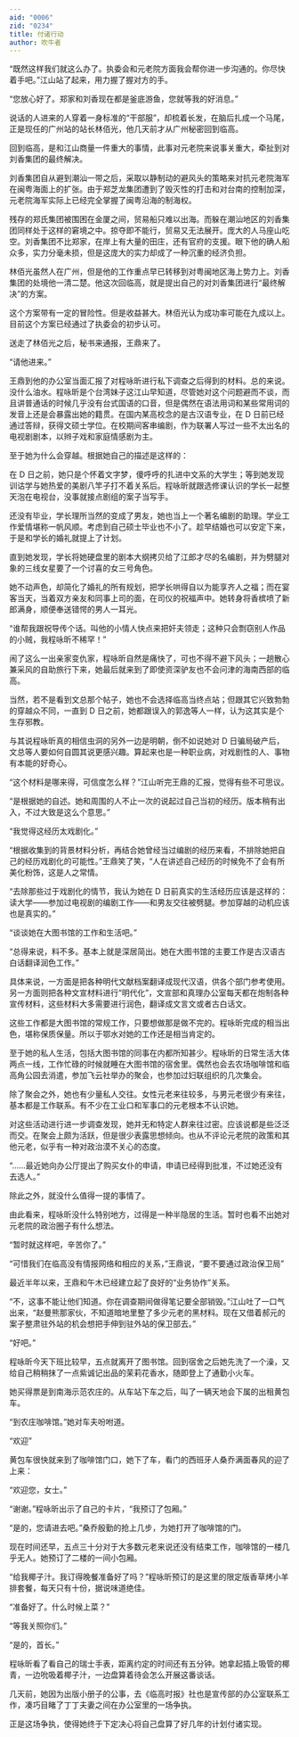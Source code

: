 ```yaml
---
aid: "0006"
zid: "0234"
title: 付诸行动
author: 吹牛者
---
```


“既然这样我们就这么办了。执委会和元老院方面我会帮你进一步沟通的。你尽快着手吧。”江山站了起来，用力握了握对方的手。

“您放心好了。郑家和刘香现在都是釜底游鱼，您就等我的好消息。”

说话的人进来的人穿着一身标准的“干部服”，却梳着长发，在脑后扎成一个马尾，正是现任的广州站的站长林佰光，他几天前才从广州秘密回到临高。

回到临高，是和江山商量一件重大的事情，此事对元老院来说事关重大，牵扯到对刘香集团的最终解决。

刘香集团自从避到潮汕一带之后，采取以静制动的避风头的策略来对抗元老院海军在闽粤海面上的扩张。由于郑芝龙集团遭到了毁灭性的打击和对台南的控制加深，元老院海军实际上已经完全掌握了闽粤沿海的制海权。

残存的郑氏集团被围困在金厦之间，贸易船只难以出海。而躲在潮汕地区的刘香集团同样处于这样的窘境之中。掠夺即不能行，贸易又无法展开。庞大的人马座山吃空。刘香集团不比郑家，在岸上有大量的田庄，还有官府的支援。眼下他的确人船众多，实力分毫未损，但是这庞大的实力却成了一种沉重的经济负担。

林佰光虽然人在广州，但是他的工作重点早已转移到对粤闽地区海上势力上。刘香集团的处境他一清二楚。他这次回临高，就是提出自己的对刘香集团进行“最终解决”的方案。

这个方案带有一定的冒险性。但是收益甚大。林佰光认为成功率可能在九成以上。目前这个方案已经通过了执委会的初步认可。

送走了林佰光之后，秘书来通报，王鼎来了。

“请他进来。”

王鼎到他的办公室当面汇报了对程咏昕进行私下调查之后得到的材料。总的来说。没什么油水。程咏昕是个台湾妹子这江山早知道，尽管她对这个问题避而不谈，而且讲普通话的时候几乎没有台式国语的口音，但是偶然在语法用词和某些常用词的发音上还是会暴露出她的籍贯。在国内某高校念的是古汉语专业，在 D 日前已经通过答辩，获得文硕士学位。在校期间客串编剧，作为联署人写过一些不太出名的电视剧剧本，以辫子戏和家庭情感剧为主。

至于她为什么会穿越。根据她自己的描述是这样的：

在 D 日之前，她只是个怀着文字梦，傻呼呼的扎进中文系的大学生；等到她发现训诂学与她热爱的美剧八竿子打不着关系后。程咏昕就跟选修课认识的学长一起整天泡在电视台，没事就接点剧组的案子当写手。

还没有毕业，学长理所当然的变成了男友，她也当上一个著名编剧的助理。学业工作爱情堪称一帆风顺。考虑到自己硕士毕业也不小了。趁早结婚也可以安定下来，于是和学长的婚礼就提上了计划。

直到她发现，学长将她硬盘里的剧本大纲拷贝给了江郎才尽的名编剧，并为劈腿对象的三线女星要了一个讨喜的女三号角色。

她不动声色，却简化了婚礼的所有规划，把学长哄得自以为能享齐人之福；而在宴客当天，当着双方亲友和同事上司的面，在司仪的祝福声中。她转身将香槟喷了新郎满身，顺便奉送错愕的男人一耳光。

“谁帮我跟祝导传个话。叫他的小情人快点来把奸夫领走；这种只会剽窃别人作品的小贼，我程咏昕不稀罕！”

闹了这么一出亲家变仇家，程咏昕自然是痛快了，可也不得不避下风头；一趟散心兼采风的自助旅行下来，她最后就来到了即使资深驴友也不会问津的海南西部的临高。

当然，若不是看到文总那个帖子，她也不会选择临高当终点站；但跟其它兴致勃勃的穿越众不同，一直到 D 日之前，她都跟误入的郭逸等人一样，认为这其实是个生存邪教。

与其说程咏昕真的相信虫洞的另外一边是明朝，倒不如说她对 D 日骗局破产后，文总等人要如何自圆其说更感兴趣。算起来也是一种职业病，对戏剧性的人、事物有本能的好奇心。

“这个材料是哪来得，可信度怎么样？”江山听完王鼎的汇报，觉得有些不可思议。

“是根据她的自述。她和周围的人不止一次的说起过自己当初的经历。版本稍有出入，不过大致是这么个意思。”

“我觉得这经历太戏剧化。”

“根据收集到的背景材料分析，再结合她曾经当过编剧的经历来看，不排除她把自己的经历戏剧化的可能性。”王鼎笑了笑，“人在讲述自己经历的时候免不了会有所美化粉饰，这是人之常情。

“去除那些过于戏剧化的情节，我认为她在 D 日前真实的生活经历应该是这样的：读大学——参加过电视剧的编剧工作——和男友交往被劈腿。参加穿越的动机应该也是真实的。”

“谈谈她在大图书馆的工作和生活吧。”

“总得来说，料不多。基本上就是深居简出。她在大图书馆的主要工作是古汉语古白话翻译润色工作。”

具体来说，一方面是把各种明代文献档案翻译成现代汉语，供各个部门参考使用。另一方面则把各种文宣材料进行“明代化”，文宣部和真理办公室每天都在炮制各种宣传材料，这些材料大多需要进行润色，翻译成文言文或者古白话文。

这些工作都是大图书馆的常规工作，只要想做那是做不完的。程咏昕完成的相当出色，堪称保质保量。所以于鄂水对她的工作还是相当肯定的。

至于她的私人生活，包括大图书馆的同事在内都所知甚少。程咏昕的日常生活大体两点一线，工作忙碌的时候就睡在大图书馆的宿舍里。偶然也会去农场咖啡馆和临高角公园去消遣，参加飞云社举办的聚会，也参加过妇联组织的几次集会。

除了聚会之外，她也有少量私人交往。女性元老来往较多，与男元老很少有来往，基本都是工作联系。有不少在工业口和军事口的元老根本不认识她。

对这些活动进行进一步调查发现，她并无和特定人群来往过密。应该说都是些泛泛而交。在聚会上颇为活跃，但是很少表露思想倾向。也从不评论元老院的政策和其他元老，似乎有一种对政治漠不关心的态度。

“……最近她向办公厅提出了购买女仆的申请，申请已经得到批准，不过她还没有去选人。”

除此之外，就没什么值得一提的事情了。

由此看来，程咏昕没什么特别地方，过得是一种半隐居的生活。暂时也看不出她对元老院的政治圈子有什么想法。

“暂时就这样吧，辛苦你了。”

“可惜我们在临高没有情报网络和相应的关系，”王鼎说，“要不要通过政治保卫局”

最近半年以来，王鼎和午木已经建立起了良好的“业务协作”关系。

“不，这事不能让他们知道。你在调查期间做得笔记要全部销毁。”江山吐了一口气出来，“赵曼熊那家伙，不知道暗地里整了多少元老的黑材料。现在又借着郝元的案子整肃驻外站的机会想把手伸到驻外站的保卫部去。”

“好吧。”

程咏昕今天下班比较早，五点就离开了图书馆。回到宿舍之后她先洗了一个澡，又给自己稍稍抹了一点紫诚记出品的茉莉花香水，随即登上了通勤小火车。

她买得票是到南海示范农庄的。从车站下车之后，叫了一辆天地会下属的出租黄包车。

“到农庄咖啡馆。”她对车夫吩咐道。

“欢迎”

黄包车很快就来到了咖啡馆门口，她下了车，看门的西班牙人桑乔满面春风的迎了上来：

“欢迎您，女士。”

“谢谢。”程咏昕出示了自己的卡片，“我预订了包厢。”

“是的，您请进去吧。”桑乔殷勤的抢上几步，为她打开了咖啡馆的门。

现在时间还早，五点三十分对于大多数元老来说还没有结束工作，咖啡馆的一楼几乎无人。她预订了二楼的一间小包厢。

“给我椰子汁。我订得晚餐准备好了吗？”程咏昕预订的是这里的限定版香草烤小羊排套餐，每天只有十份，据说味道绝佳。

“准备好了。什么时候上菜？”

“等我关照你们。”

“是的，首长。”

程咏昕看了看自己的瑞士手表，距离约定的时间还有五分钟。她拿起插上吸管的椰青，一边吮吸着椰子汁，一边盘算着待会怎么开展这番谈话。

几天前，她因为出版小册子的公事，去《临高时报》社也是宣传部的办公室联系工作，凑巧目睹了丁丁夫妻之间在办公室里的一场争执。

正是这场争执，使得她终于下定决心将自己盘算了好几年的计划付诸实现。
